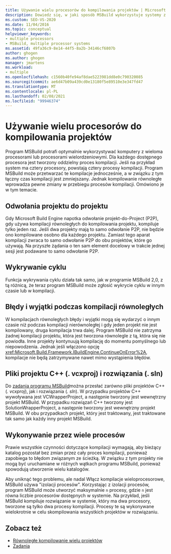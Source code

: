 ```yaml
---
title: Używanie wielu procesorów do kompilowania projektów | Microsoft Docs
description: Dowiedz się, w jaki sposób MSBuild wykorzystuje systemy z wieloma procesorami lub rdzeniami, tworząc oddzielny proces kompilacji dla każdego dostępnego procesora.
ms.custom: SEO-VS-2020
ms.date: 11/04/2016
ms.topic: conceptual
helpviewer_keywords:
- multiple processors
- MSBuild, multiple processor systems
ms.assetid: 49fa36c9-8e14-44f5-8a2b-34146cf6807b
author: ghogen
ms.author: ghogen
manager: jmartens
ms.workload:
- multiple
ms.openlocfilehash: c1560b40fe94af8dae5223981dd8e0c790320085
ms.sourcegitcommit: ae6d47b09a439cd0e13180f5e89510e3e347fd47
ms.translationtype: MT
ms.contentlocale: pl-PL
ms.lasthandoff: 02/08/2021
ms.locfileid: "99946374"
---
```

# <a name="use-multiple-processors-to-build-projects"></a>Używanie wielu procesorów do kompilowania projektów

Program MSBuild potrafi optymalnie wykorzystywać komputery z wieloma procesorami lub procesorami wielordzeniowymi. Dla każdego dostępnego procesora jest tworzony oddzielny proces kompilacji. Jeśli na przykład system ma cztery procesory, powstają cztery procesy kompilacji. Program MSBuild może przetwarzać te kompilacje jednocześnie, a w związku z tym łączny czas kompilacji jest zmniejszany. Jednak kompilowanie równoległe wprowadza pewne zmiany w przebiegu procesów kompilacji. Omówiono je w tym temacie.

## <a name="project-to-project-references"></a>Odwołania projektu do projektu

 Gdy Microsoft Build Engine napotka odwołanie projekt-do-Project (P2P), gdy używa kompilacji równoległych do kompilowania projektu, kompiluje tylko jeden raz. Jeśli dwa projekty mają to samo odwołanie P2P, nie będzie ono kompilowane osobno dla każdego projektu. Zamiast tego aparat kompilacji zwraca to samo odwołanie P2P do obu projektów, które go używają. Na przyszłe żądania o ten sam element docelowy w trakcie jednej sesji jest podawane to samo odwołanie P2P.

## <a name="cycle-detection"></a>Wykrywanie cyklu

 Funkcja wykrywania cyklu działa tak samo, jak w programie MSBuild 2,0, z tą różnicą, że teraz program MSBuild może zgłosić wykrycie cyklu w innym czasie lub w kompilacji.

## <a name="errors-and-exceptions-during-parallel-builds"></a>Błędy i wyjątki podczas kompilacji równoległych

 W kompilacjach równoległych błędy i wyjątki mogą się wydarzyć o innym czasie niż podczas kompilacji nierównoległej i gdy jeden projekt nie jest kompilowany, druga kompilacja trwa dalej. Program MSBuild nie zatrzyma żadnej kompilacji projektu, która jest tworzona równolegle z tą, która się nie powiodła. Inne projekty kontynuują kompilację do momentu pomyślnego lub niepowodzenia. Jednak jeśli włączono opcję <xref:Microsoft.Build.Framework.IBuildEngine.ContinueOnError%2A>, kompilacje nie będą zatrzymywane nawet mimo wystąpienia błędów.

## <a name="c-project-vcxproj-and-solution-sln-files"></a>Pliki projektu C++ (. vcxproj) i rozwiązania (. sln)

 Do [zadania programu MSBuild](../msbuild/msbuild-task.md)można przesłać zarówno pliki projektów C++ (*. vcxproj*), jak i rozwiązania (*. sln*). W przypadku projektów C++ wywoływana jest VCWrapperProject, a następnie tworzony jest wewnętrzny projekt MSBuild. W przypadku rozwiązań C++ tworzony jest SolutionWrapperProject, a następnie tworzony jest wewnętrzny projekt MSBuild. W obu przypadkach projekt, który jest traktowany, jest traktowane tak samo jak każdy inny projekt MSBuild.

## <a name="multi-process-execution"></a>Wykonywanie przez wiele procesów

 Prawie wszystkie czynności dotyczące kompilacji wymagają, aby bieżący katalog pozostał bez zmian przez cały proces kompilacji, ponieważ zapobiega to błędom związanym ze ścieżką. W związku z tym projekty nie mogą być uruchamiane w różnych wątkach programu MSBuild, ponieważ spowodują utworzenie wielu katalogów.

 Aby uniknąć tego problemu, ale nadal Włącz kompilacje wieloprocesorowe, MSBuild używa "izolacji procesów". Korzystając z izolacji procesów, program MSBuild może utworzyć maksymalnie `n` procesy, gdzie `n` jest równa liczbie procesorów dostępnych w systemie. Na przykład, jeśli MSBuild kompiluje rozwiązanie w systemie, który ma dwa procesory, tworzone są tylko dwa procesy kompilacji. Procesy te są wykonywane wielokrotnie w celu skompilowania wszystkich projektów w rozwiązaniu.

## <a name="see-also"></a>Zobacz też

- [Równoległe kompilowanie wielu projektów](../msbuild/building-multiple-projects-in-parallel-with-msbuild.md)
- [Zadania](../msbuild/msbuild-tasks.md)

